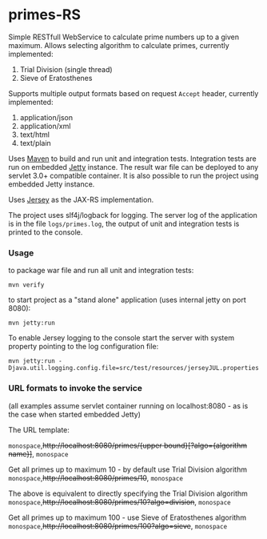 primes-RS
=========
Simple RESTfull WebService to calculate prime numbers up to a given maximum.
Allows selecting algorithm to calculate primes, currently implemented:

1. Trial Division (single thread)
2. Sieve of Eratosthenes

Supports multiple output formats based on request `Accept` header, currently implemented:

1. application/json
2. application/xml
3. text/html
4. text/plain

Uses [Maven](http://maven.apache.org/) to build and run unit and integration tests. Integration tests are run on embedded [Jetty](http://www.eclipse.org/jetty/) instance.
The result war file can be deployed to any servlet 3.0+ compatible container. It is also possible to run the project using embedded Jetty instance. 

Uses [Jersey](https://jersey.java.net/) as the JAX-RS implementation.

The project uses slf4j/logback for logging. The server log of the application is in the file `logs/primes.log`, the output of unit and integration tests is printed to the console.

### Usage
to package war file and run all unit and integration tests:

`mvn verify`

to start project as a "stand alone" application (uses internal jetty on port 8080):

`mvn jetty:run`

To enable Jersey logging to the console start the server with system property pointing to the log configuration file:

`mvn jetty:run -Djava.util.logging.config.file=src/test/resources/jerseyJUL.properties`

### URL formats to invoke the service
(all examples assume servlet container running on localhost:8080 - as is the case when started embedded Jetty)

The URL template:

`monospace`,~~http://localhost:8080/primes/{upper bound}[?algo={algorithm name}]~~, `monospace`

Get all primes up to maximum 10 - by default use Trial Division algorithm
`monospace`,~~http://localhost:8080/primes/10~~, `monospace`

The above is equivalent to directly specifying the Trial Division algorithm
`monospace`,~~http://localhost:8080/primes/10?algo=division~~, `monospace`

Get all primes up to maximum 100 - use Sieve of Eratosthenes algorithm
`monospace`,~~http://localhost:8080/primes/100?algo=sieve~~, `monospace`
